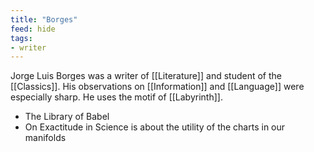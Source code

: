 ```yaml
---
title: "Borges"
feed: hide
tags:
- writer
---
```


Jorge Luis Borges was a writer of [[Literature]] and student of the [[Classics]]. His observations on [[Information]] and [[Language]] were especially sharp. He uses the motif of [[Labyrinth]]. 

- The Library of Babel
- On Exactitude in Science is about the utility of the charts in our manifolds